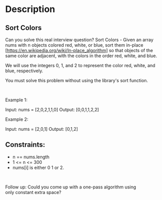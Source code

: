 # Description

 ## Sort Colors

Can you solve this real interview question? Sort Colors - Given an array nums with n objects colored red, white, or blue, sort them in-place [https://en.wikipedia.org/wiki/In-place_algorithm] so that objects of the same color are adjacent, with the colors in the order red, white, and blue.

We will use the integers 0, 1, and 2 to represent the color red, white, and blue, respectively.

You must solve this problem without using the library's sort function.

 

Example 1:


Input: nums = [2,0,2,1,1,0]
Output: [0,0,1,1,2,2]


Example 2:


Input: nums = [2,0,1]
Output: [0,1,2]

## Constraints:
* n == nums.length
 * 1 <= n <= 300
 * nums[i] is either 0
1
or 2.

 

Follow up: Could you come up with a one-pass algorithm using only constant extra space?
      